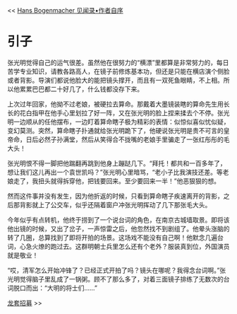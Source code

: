 << [Hans Bogenmacher 见闻录•作者自序](作者自序.md)

# 引子

张光明觉得自己的运气很差。虽然他在很努力的“横漂”里都算是非常努力的，每日苦学专业知识，请教各路高人，在镜子前修炼基本功，但还是只能在横店演个侧脸或者背影。导演们都说他脸大的能把镜头撑开，而且有一双死鱼眼睛，不上相。所以他累累巴巴都二十好几了，什么钱都没存下来。

上次过年回家，他拗不过老娘，被硬拉去算命。那戴着大墨镜装瞎的算命先生用长长的花白指甲在他手心里划拉了好一阵，又在张光明的脸上捏来揉去个不停。张光明一边顺从的任他摆布，一边盯着算命瞎子极为精彩的表情：似惊似喜似忧似疑，变幻莫测。突然，算命瞎子扑通就给张光明跪下了，他硬说张光明是贵不可言的皇帝命，日后必然子孙满堂，然后从笑得合不拢嘴的老娘手里骗走了一张红彤彤的毛大头！

张光明恨不得一脚把他踹翻再跳到他身上蹦跶几下。“拜托！都共和一百多年了，想让我们这儿再出一个袁世凯吗？”张光明心里暗骂，“老小子比我演技还差。等老娘走了，我扭头就得拆穿他，把钱要回来。至少要回来一半！”他恶狠狠的想。

然而这件事并没有发生，因为他折返的时候，只看到算命瞎子疾速离开的背影，之后那背影就上了公交车，似乎还隔着窗户冲张光明挥动了几下那张毛大头。

今年似乎有点转机，他终于捞到了一个说台词的角色，在南京古城墙取景。即将该他出镜的时候，又出了岔子，一声惊雷之后，他忽然找不到剧组了。他晕头涨脑的转了几圈，总算找到了即将开拍的场景。这场戏不能没有自己啊！他默念几遍台词，心急火燎的跑过去。这群明朝士兵里怎么还有个老外？服装真到位，外国演员就是敬业！

“哎，清军怎么开始冲锋了？已经正式开拍了吗？镜头在哪呢？我得念台词啊。”张光明觉得脑子里乱成了一锅粥。顾不了那么多了，对着三面镜子排练了无数次的台词脱口而出：“大明的将士们……”

[龙套招募](龙套招募.md) >>